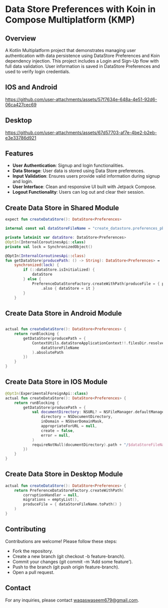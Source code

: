 # Data Store Preferences with Koin in Compose Multiplatform (KMP)

## Overview

A Kotlin Multiplatform project that demonstrates managing user authentication with data persistence using DataStore Preferences and Koin dependency injection. This project includes a Login and Sign-Up flow with full data validation. User information is saved in DataStore Preferences and used to verify login credentials.

## IOS and Android
https://github.com/user-attachments/assets/57f7634e-648a-4e51-92d6-06ca427cec69

## Desktop
https://github.com/user-attachments/assets/67d57703-af7e-4be2-b2eb-e3e33786d921

## Features

- **User Authentication**: Signup and login functionalities.
- **Data Storage**: User data is stored using Data Store preferences.
- **Input Validation**: Ensures users provide valid information during signup and login.
- **User Interface**: Clean and responsive UI built with Jetpack Compose.
- **Logout Functionality**: Users can log out and clear their session.

## Create Data Store in Shared Module
```kotlin
expect fun createDataStore(): DataStore<Preferences>

internal const val dataStoreFileName = "create_datastore.preferences_pb"

private lateinit var dataStore: DataStore<Preferences>
@OptIn(InternalCoroutinesApi::class)
private val lock = SynchronizedObject()

@OptIn(InternalCoroutinesApi::class)
fun getDataStore(producePath: () -> String): DataStore<Preferences> =
    synchronized(lock) {
        if (::dataStore.isInitialized) {
            dataStore
        } else {
            PreferenceDataStoreFactory.createWithPath(produceFile = { producePath().toPath() })
                .also { dataStore = it }
        }
    }
```

## Create Data Store in Android Module
```kotlin

actual fun createDataStore(): DataStore<Preferences> {
    return runBlocking {
        getDataStore(producePath = {
            ContextUtils.dataStoreApplicationContext!!.filesDir.resolve(
                dataStoreFileName
            ).absolutePath
        })
    }
}
```

## Create Data Store in IOS Module
```kotlin
@OptIn(ExperimentalForeignApi::class)
actual fun createDataStore(): DataStore<Preferences> {
    return runBlocking {
        getDataStore(producePath = {
            val documentDirectory: NSURL? = NSFileManager.defaultManager.URLForDirectory(
                directory = NSDocumentDirectory,
                inDomain = NSUserDomainMask,
                appropriateForURL = null,
                create = false,
                error = null,
            )
            requireNotNull(documentDirectory).path + "/$dataStoreFileName"
        })
    }
}
```

## Create Data Store in Desktop Module
```kotlin
actual fun createDataStore(): DataStore<Preferences> {
    return PreferenceDataStoreFactory.createWithPath(
        corruptionHandler = null,
        migrations = emptyList(),
        produceFile = { dataStoreFileName.toPath() }
    )
}
```

## Contributing

Contributions are welcome! Please follow these steps:

- Fork the repository.
- Create a new branch (git checkout -b feature-branch).
- Commit your changes (git commit -m 'Add some feature').
- Push to the branch (git push origin feature-branch).
- Open a pull request.

## Contact

For any inquiries, please contact waqaswaseem679@gmail.com.
